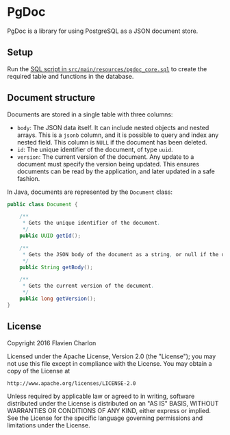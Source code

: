# PgDoc

PgDoc is a library for using PostgreSQL as a JSON document store.

## Setup

Run the [SQL script in `src/main/resources/pgdoc_core.sql`](src/main/resources/pgdoc_core.sql) to create the required table and functions in the database.

## Document structure

Documents are stored in a single table with three columns:

* `body`: The JSON data itself. It can include nested objects and nested arrays. This is a `jsonb` column, and it is possible to query and index any nested field. This column is `NULL` if the document has been deleted.
* `id`: The unique identifier of the document, of type `uuid`.
* `version`: The current version of the document. Any update to a document must specify the version being updated. This ensures documents can be read by the application, and later updated in a safe fashion.

In Java, documents are represented by the `Document` class:

```java
public class Document {

    /**
     * Gets the unique identifier of the document.
     */
    public UUID getId();

    /**
     * Gets the JSON body of the document as a string, or null if the document does not exist.
     */
    public String getBody();

    /**
     * Gets the current version of the document.
     */
    public long getVersion();
}
```

## License

Copyright 2016 Flavien Charlon

Licensed under the Apache License, Version 2.0 (the "License"); you may not use this file except in compliance with the License. You may obtain a copy of the License at

    http://www.apache.org/licenses/LICENSE-2.0

Unless required by applicable law or agreed to in writing, software distributed under the License is distributed on an "AS IS" BASIS, WITHOUT WARRANTIES OR CONDITIONS OF ANY KIND, either express or implied.
See the License for the specific language governing permissions and limitations under the License.
